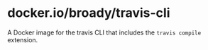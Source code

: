 # docker.io/broady/travis-cli

A Docker image for the travis CLI that includes the `travis compile` extension.
